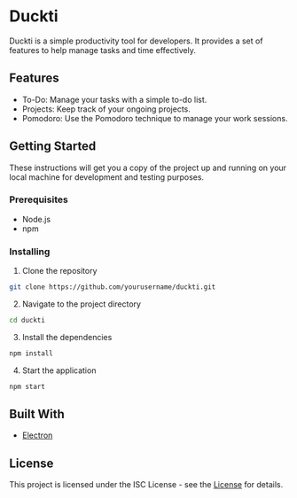 # Duckti

Duckti is a simple productivity tool for developers. It provides a set of features to help manage tasks and time effectively.

## Features

- To-Do: Manage your tasks with a simple to-do list.
- Projects: Keep track of your ongoing projects.
- Pomodoro: Use the Pomodoro technique to manage your work sessions.

## Getting Started

These instructions will get you a copy of the project up and running on your local machine for development and testing purposes.

### Prerequisites

- Node.js
- npm

### Installing

1. Clone the repository
```sh
git clone https://github.com/yourusername/duckti.git
```

2. Navigate to the project directory
```sh
cd duckti
```

3. Install the dependencies
```sh
npm install
```

4. Start the application
```sh
npm start
```

## Built With
- [Electron](https://www.electronjs.org/)

## License
This project is licensed under the ISC License - see the [License](https://opensource.org/license/isc-license-txt/) for details.